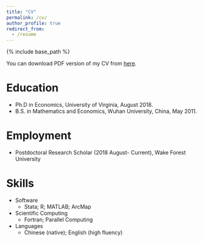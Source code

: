 ```yaml
---
title: "CV"
permalink: /cv/
author_profile: true
redirect_from:
  - /resume
---
```


{% include base_path %}

You can download PDF version of my CV from [here](https://www.dropbox.com/s/luqp8iex4b5q6ol/CV_Academic.pdf?dl=0).

Education
======
* Ph.D in Economics, University of Virginia, August 2018.
* B.S. in Mathematics and Economics, Wuhan University, China, May 2011.

Employment
======
* Postdoctoral Research Scholar (2018 August- Current), Wake Forest University 

Skills
======
* Software
  * Stata; R; MATLAB; ArcMap
* Scientific Computing
  * Fortran; Parallel Computing
* Languages
  * Chinese (native); English (high fluency)  
